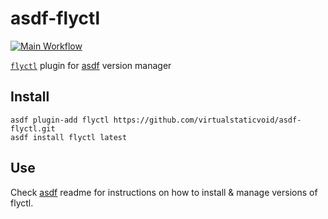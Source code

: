 # asdf-flyctl

[![Main Workflow](https://github.com/virtualstaticvoid/asdf-flyctl/actions/workflows/workflow.yml/badge.svg?branch=main)](https://github.com/virtualstaticvoid/asdf-flyctl/actions/workflows/workflow.yml)

[`flyctl`][util] plugin for [asdf](https://github.com/asdf-vm/asdf) version manager

## Install

```
asdf plugin-add flyctl https://github.com/virtualstaticvoid/asdf-flyctl.git
asdf install flyctl latest
```

## Use

Check [asdf](https://github.com/asdf-vm/asdf) readme for instructions on how to install & manage versions of flyctl.

[util]: https://github.com/superfly/flyctl
